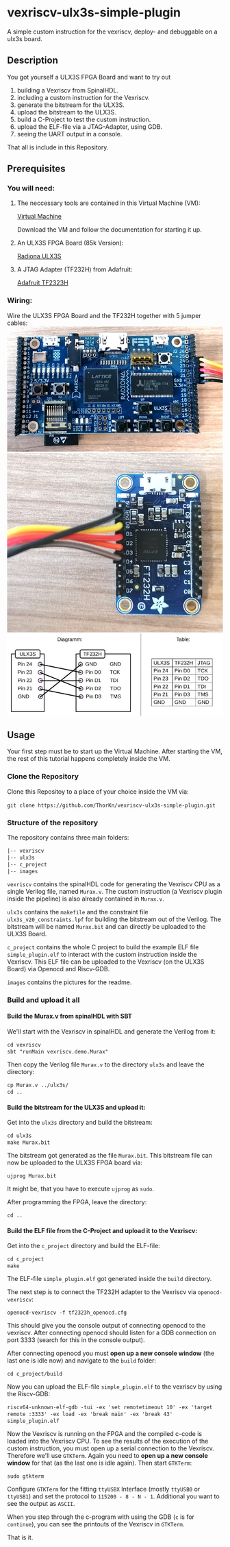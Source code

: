 # vexriscv-ulx3s-simple-plugin
A simple custom instruction for the vexriscv, deploy- and debuggable on a ulx3s board.

## Description
You got yourself a ULX3S FPGA Board and want to try out
1. building a Vexriscv from SpinalHDL.
2. including a custom instruction for the Vexriscv.
3. generate the bitstream for the ULX3S.
4. upload the bitstream to the ULX3S.
5. build a C-Project to test the custom instruction.
6. upload the ELF-file via a JTAG-Adapter, using GDB.
7. seeing the UART output in a console.

That all is include in this Repository.

## Prerequisites
### You will need:
1. The neccessary tools are contained in this Virtual Machine (VM):

    [Virtual Machine](https://random-oracles.org/risc-v/)

    Download the VM and follow the documentation for starting it up.

2. An ULX3S FPGA Board (85k Version):

    [Radiona ULX3S](https://radiona.org/ulx3s/)

3. A JTAG Adapter (TF232H) from Adafruit:

    [Adafruit TF2323H](https://www.adafruit.com/product/2264)

### Wiring:
Wire the ULX3S FPGA Board and the TF232H together with 5 jumper cables:
![ULX3S wiring](/images/ulx3s.jpg)
![FT232H wiring](/images/ft232h.jpg)
![Schematic](/images/wiring.jpg)

## Usage
Your first step must be to start up the Virtual Machine.
After starting the VM, the rest of this tutorial happens completely inside the VM.
### Clone the Repository
Clone this Repositoy to a place of your choice inside the VM via:

`git clone https://github.com/ThorKn/vexriscv-ulx3s-simple-plugin.git`

### Structure of the repository
The repository contains three main folders:
```
|-- vexriscv
|-- ulx3s
|-- c_project
|-- images
```
`vexriscv` contains the spinalHDL code for generating the Vexriscv CPU as a single Verilog file, named `Murax.v`. The custom instruction (a Vexriscv plugin inside the pipeline) is also already contained in `Murax.v`.

`ulx3s` contains the `makefile` and the constraint file `ulx3s_v20_constraints.lpf` for building the bitstream out of the Verilog. The bitstream will be named `Murax.bit` and can directly be uploaded to the ULX3S Board.

`c_project` contains the whole C project to build the example ELF file `simple_plugin.elf` to interact with the custom instruction inside the Vexriscv. This ELF file can be uploaded to the Vexriscv (on the ULX3S Board) via Openocd and Riscv-GDB.

`images` contains the pictures for the readme.

### Build and upload it all
#### Build the Murax.v from spinalHDL with SBT
We'll start with the Vexriscv in spinalHDL and generate the Verilog from it:
```
cd vexriscv
sbt "runMain vexriscv.demo.Murax"
```
Then copy the Verilog file `Murax.v` to the directory `ulx3s` and leave the directory:
```
cp Murax.v ../ulx3s/
cd ..
```

#### Build the bitstream for the ULX3S and upload it:
Get into the `ulx3s` directory and build the bitstream:
```
cd ulx3s
make Murax.bit
```
The bitstream got generated as the file `Murax.bit`. This bitstream file can now be uploaded to the ULX3S FPGA board via:
```
ujprog Murax.bit
```
It might be, that you have to execute `ujprog` as `sudo`.

After programming the FPGA, leave the directory:
```
cd ..
```

#### Build the ELF file from the C-Project and upload it to the Vexriscv:

Get into the `c_project` directory and build the ELF-file:
```
cd c_project
make
```
The ELF-file `simple_plugin.elf` got generated inside the `build` directory.

The next step is to connect the TF232H adapter to the Vexriscv via `openocd-vexriscv`:
```
openocd-vexriscv -f tf2323h_openocd.cfg
```
This should give you the console output of connecting openocd to the vexriscv. After connecting openocd should listen for a GDB connection on port 3333 (search for this in the console output).

After connecting openocd you must **open up a new console window** (the last one is idle now) and navigate to the `build` folder:
```
cd c_project/build
```
Now you can upload the ELF-file `simple_plugin.elf` to the vexriscv by using the Riscv-GDB:
```
riscv64-unknown-elf-gdb -tui -ex 'set remotetimeout 10' -ex 'target remote :3333' -ex load -ex 'break main' -ex 'break 43' simple_plugin.elf
```

Now the Vexriscv is running on the FPGA and the compiled c-code is loaded into the Vexriscv CPU. To see the results of the execution of the custom instruction, you must open up a serial connection to the Vexriscv. Therefore we'll use `GTKTerm`. Again you need to **open up a new console window** for that (as the last one is idle again). Then start `GTKTerm`:
```
sudo gtkterm
```

Configure `GTKTerm` for the fitting `ttyUSBX` Interface (mostly `ttyUSB0` or `ttyUSB1`) and set the protocol to `115200 - 8 - N - 1`. Additional you want to see the output as `ASCII`.

When you step through the c-program with using the GDB (`c` is for `continue`), you can see the printouts of the Vexriscv in `GTKTerm`.

That is it.
